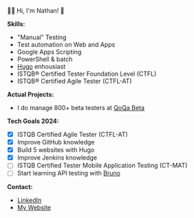 👋🏻 Hi, I'm Nathan! 🏁

**Skills:**
* "Manual" Testing
* Test automation on Web and Apps
* Google Apps Scripting
* PowerShell & batch
* [Hugo](https://github.com/gohugoio/hugo) enhousiast
* ISTQB® Certified Tester Foundation Level (CTFL)
* ISTQB® Certified Agile Tester (CTFL-AT)

**Actual Projects:**
* I do manage 800+ beta testers at [QoQa Beta](https://qblog.qoqa.ch/posts/5035)

**Tech Goals 2024:**
- [x] ISTQB Certified Agile Tester (CTFL-AT)
- [x] Improve GitHub knowledge
- [x] Build 5 websites with Hugo
- [x] Improve Jenkins knowledge
- [ ] ISTQB Certified Tester Mobile Application Testing (CT-MAT)
- [ ] Start learning API testing with [Bruno](usebruno.com)

**Contact:**
* [LinkedIn](https://www.linkedin.com/in/nathanbuache)
* [My Website](https://nthnb.ch)
